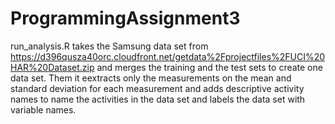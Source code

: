 # ProgrammingAssignment3

run_analysis.R takes the Samsung data set from 
https://d396qusza40orc.cloudfront.net/getdata%2Fprojectfiles%2FUCI%20HAR%20Dataset.zip
and merges the training and the test sets to create one data set.
Them it eextracts only the measurements on the mean and standard deviation for each measurement
and adds descriptive activity names to name the activities in the data set and labels the data set 
with variable names. 
